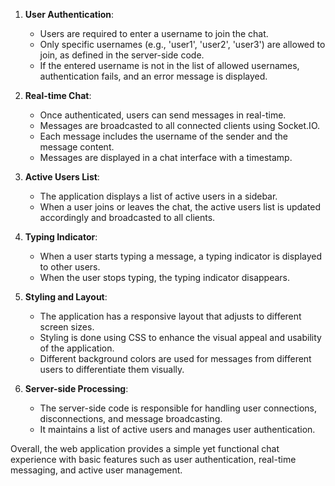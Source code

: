 1. **User Authentication**:
   - Users are required to enter a username to join the chat.
   - Only specific usernames (e.g., 'user1', 'user2', 'user3') are allowed to join, as defined in the server-side code.
   - If the entered username is not in the list of allowed usernames, authentication fails, and an error message is displayed.

2. **Real-time Chat**:
   - Once authenticated, users can send messages in real-time.
   - Messages are broadcasted to all connected clients using Socket.IO.
   - Each message includes the username of the sender and the message content.
   - Messages are displayed in a chat interface with a timestamp.

3. **Active Users List**:
   - The application displays a list of active users in a sidebar.
   - When a user joins or leaves the chat, the active users list is updated accordingly and broadcasted to all clients.

4. **Typing Indicator**:
   - When a user starts typing a message, a typing indicator is displayed to other users.
   - When the user stops typing, the typing indicator disappears.

5. **Styling and Layout**:
   - The application has a responsive layout that adjusts to different screen sizes.
   - Styling is done using CSS to enhance the visual appeal and usability of the application.
   - Different background colors are used for messages from different users to differentiate them visually.

6. **Server-side Processing**:
   - The server-side code is responsible for handling user connections, disconnections, and message broadcasting.
   - It maintains a list of active users and manages user authentication.

Overall, the web application provides a simple yet functional chat experience with basic features such as user authentication, real-time messaging, and active user management.